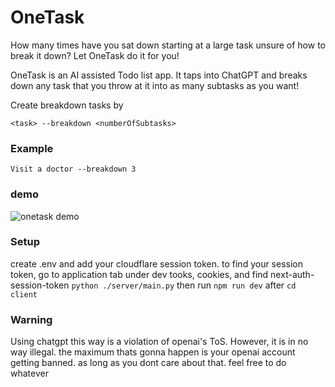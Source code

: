 # OneTask
How many times have you sat down starting at a large task unsure of how to break it down? Let OneTask do it for you!

OneTask is an AI assisted Todo list app. It taps into ChatGPT and breaks down any task that you throw at it into as many subtasks as you want!

Create breakdown tasks by
```
<task> --breakdown <numberOfSubtasks>
```
### Example
```
Visit a doctor --breakdown 3
```

### demo
![onetask demo](https://user-images.githubusercontent.com/88381529/210173646-8c819915-fa52-4450-a34c-051c8afaa205.gif)

### Setup
create .env and add your cloudflare session token. to find your session token, go to application tab under dev tooks, cookies, and find next-auth-session-token
`python ./server/main.py`
then run `npm run dev` after `cd client`

### Warning
Using chatgpt this way is a violation of openai's ToS. However, it is in no way illegal. the maximum thats gonna happen is your openai account getting banned. as long as you dont care about that. feel free to do whatever
